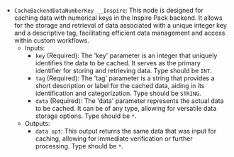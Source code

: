 - `CacheBackendDataNumberKey __Inspire`: This node is designed for caching data with numerical keys in the Inspire Pack backend. It allows for the storage and retrieval of data associated with a unique integer key and a descriptive tag, facilitating efficient data management and access within custom workflows.
    - Inputs:
        - `key` (Required): The 'key' parameter is an integer that uniquely identifies the data to be cached. It serves as the primary identifier for storing and retrieving data. Type should be `INT`.
        - `tag` (Required): The 'tag' parameter is a string that provides a short description or label for the cached data, aiding in its identification and categorization. Type should be `STRING`.
        - `data` (Required): The 'data' parameter represents the actual data to be cached. It can be of any type, allowing for versatile data storage options. Type should be `*`.
    - Outputs:
        - `data opt`: This output returns the same data that was input for caching, allowing for immediate verification or further processing. Type should be `*`.
